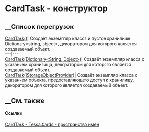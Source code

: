 # CardTask - конструктор
##  __Список перегрузок
[CardTask()](M_Tessa_Cards_CardTask__ctor.htm)|  Создаёт экземпляр класса и
пустое хранилище Dictionary<string, object>, декоратором для которого является
создаваемый объект.  
---|---  
[CardTask(Dictionary<String, Object>)](M_Tessa_Cards_CardTask__ctor_1.htm)|
Создаёт экземпляр класса с указанием хранилища, декоратором для которого
является создаваемый объект.  
[CardTask(IStorageObjectProvider)](M_Tessa_Cards_CardTask__ctor_2.htm)|
Создаёт экземпляр класса с указанием объекта, предоставляющего доступ к
хранилищу, декоратором для которого является создаваемый объект.  
## __См. также
#### Ссылки
[CardTask - ](T_Tessa_Cards_CardTask.htm)
[Tessa.Cards - пространство имён](N_Tessa_Cards.htm)
